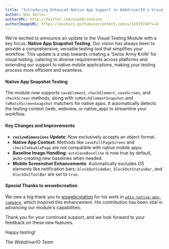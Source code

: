 ```yaml
---
title: "Introducing Enhanced Native App Support in WebdriverIO's Visual Testing Module!"
author: Wim Selles
authorURL: http://twitter.com/wswebcreation
authorImageURL: https://avatars.githubusercontent.com/u/11979740?v=4
---
```


We're excited to announce an update to the Visual Testing Module with a key focus: **Native App Snapshot Testing**. Our vision has always been to provide a comprehensive, versatile testing tool that simplifies your workflow. This update is a step towards creating a 'Swiss Army Knife' for visual testing, catering to diverse requirements across platforms and extending our support to native mobile applications, making your testing process more efficient and seamless.

#### Native App Snapshot Testing

The module now supports `saveElement`, `checkElement`, `saveScreen`, and `checkScreen` methods, along with `toMatchElementSnapshot` and `toMatchScreenSnapshot` matchers for native apps. It automatically detects the testing context (web, webview, or native_app) to streamline your workflow.

#### Key Changes and Improvements

- **`resizeDimensions` Update**: Now exclusively accepts an object format.
- **Native App Context**: Methods like `saveFullPageScreen` and `checkTabbablePage` are not compatible with native mobile apps.
- **Baseline Image Handling**: `autoSaveBaseline` is now true by default, auto-creating new baselines when needed.
- **Mobile Screenshot Enhancements**: Automatically excludes OS elements like notification bars; `blockOutSideBar`, `blockOutStatusBar`, and `blockOutToolBar` are set to `true`.

#### Special Thanks to wswebcreation

We owe a big thank you to [wswebcreation](https://github.com/wswebcreation) for his work in [`wdio-native-app-compare`](https://github.com/wswebcreation/wdio-native-app-compare), which inspired this enhancement. His contribution has been vital in advancing our module's capabilities.

Thank you for your continued support, and we look forward to your feedback on these new features.

Happy testing!

*The WebdriverIO Team*
